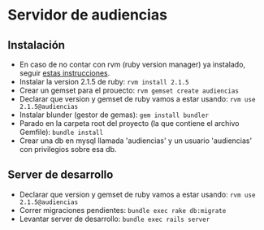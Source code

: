 # Servidor de audiencias

## Instalación

* En caso de no contar con rvm (ruby version manager) ya instalado, seguir [estas instrucciones](https://rvm.io/rvm/install).
* Instalar la version 2.1.5 de ruby: `rvm install 2.1.5`
* Crear un gemset para el prouecto: `rvm gemset create audiencias`
* Declarar que version y gemset de ruby vamos a estar usando: `rvm use 2.1.5@audiencias`
* Instalar blunder (gestor de gemas): `gem install bundler`
* Parado en la carpeta root del proyecto (la que contiene el archivo Gemfile): `bundle install`
* Crear una db en mysql llamada 'audiencias' y un usuario 'audiencias' con privilegios sobre esa db.

## Server de desarrollo
* Declarar que version y gemset de ruby vamos a estar usando: `rvm use 2.1.5@audiencias`
* Correr migraciones pendientes: `bundle exec rake db:migrate`
* Levantar server de desarrollo: `bundle exec rails server`
